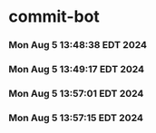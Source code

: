 # commit-bot
### Mon Aug  5 13:48:38 EDT 2024
### Mon Aug  5 13:49:17 EDT 2024
### Mon Aug  5 13:57:01 EDT 2024
### Mon Aug  5 13:57:15 EDT 2024
